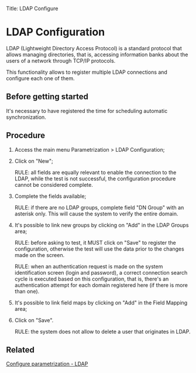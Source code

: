 Title: LDAP Configure

# LDAP Configuration

LDAP (Lightweight Directory Access Protocol) is a standard protocol that allows managing directories, that is, accessing information banks about the users of a network through TCP/IP protocols.

This functionality allows to register multiple LDAP connections and configure each one of them.

## Before getting started

It's necessary to have registered the time for scheduling automatic synchronization.

## Procedure

1. Access the main menu Parametrization > LDAP Configuration;
2. Click on "New";

    RULE: all fields are equally relevant to enable the connection to the LDAP, while the test is not successful, the configuration procedure cannot be considered complete.

3. Complete the fields available;
    
	RULE: if there are no LDAP groups, complete field "DN Group" with an asterisk only. This will cause the system to verify the entire domain.

4. It's possible to link new groups by clicking on "Add" in the LDAP Groups area;

    RULE: before asking to test, it MUST click on "Save" to register the configuration, otherwise the test will use the data prior to the changes made on the screen.
    
    RULE: when an authentication request is made on the system identification screen (login and password), a correct connection search cycle is executed based on this configuration, that is, there's an authentication attempt for each domain registered here (if there is more than one).
    
5. It's possible to link field maps by clicking on "Add" in the Field Mapping area;
6. Click on "Save".

    RULE: the system does not allow to delete a user that originates in LDAP.
	
## Related

[Configure parametrization - LDAP][1]

[1]:/en-us/citsmart-esp-8/platform-administration/parameters-list/configure-parametrization-ldap.html
